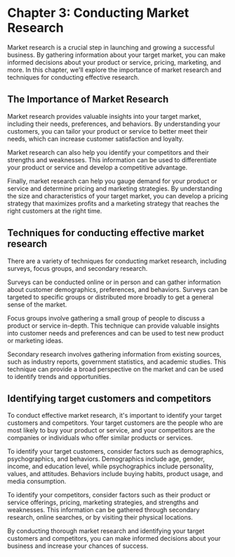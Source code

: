 # Chapter 3: Conducting Market Research

Market research is a crucial step in launching and growing a successful business. By gathering information about your target market, you can make informed decisions about your product or service, pricing, marketing, and more. In this chapter, we'll explore the importance of market research and techniques for conducting effective research.

## The Importance of Market Research

Market research provides valuable insights into your target market, including their needs, preferences, and behaviors. By understanding your customers, you can tailor your product or service to better meet their needs, which can increase customer satisfaction and loyalty.

Market research can also help you identify your competitors and their strengths and weaknesses. This information can be used to differentiate your product or service and develop a competitive advantage.

Finally, market research can help you gauge demand for your product or service and determine pricing and marketing strategies. By understanding the size and characteristics of your target market, you can develop a pricing strategy that maximizes profits and a marketing strategy that reaches the right customers at the right time.

## Techniques for conducting effective market research

There are a variety of techniques for conducting market research, including surveys, focus groups, and secondary research.

Surveys can be conducted online or in person and can gather information about customer demographics, preferences, and behaviors. Surveys can be targeted to specific groups or distributed more broadly to get a general sense of the market.

Focus groups involve gathering a small group of people to discuss a product or service in-depth. This technique can provide valuable insights into customer needs and preferences and can be used to test new product or marketing ideas.

Secondary research involves gathering information from existing sources, such as industry reports, government statistics, and academic studies. This technique can provide a broad perspective on the market and can be used to identify trends and opportunities.

## Identifying target customers and competitors

To conduct effective market research, it's important to identify your target customers and competitors. Your target customers are the people who are most likely to buy your product or service, and your competitors are the companies or individuals who offer similar products or services.

To identify your target customers, consider factors such as demographics, psychographics, and behaviors. Demographics include age, gender, income, and education level, while psychographics include personality, values, and attitudes. Behaviors include buying habits, product usage, and media consumption.

To identify your competitors, consider factors such as their product or service offerings, pricing, marketing strategies, and strengths and weaknesses. This information can be gathered through secondary research, online searches, or by visiting their physical locations.

By conducting thorough market research and identifying your target customers and competitors, you can make informed decisions about your business and increase your chances of success.
